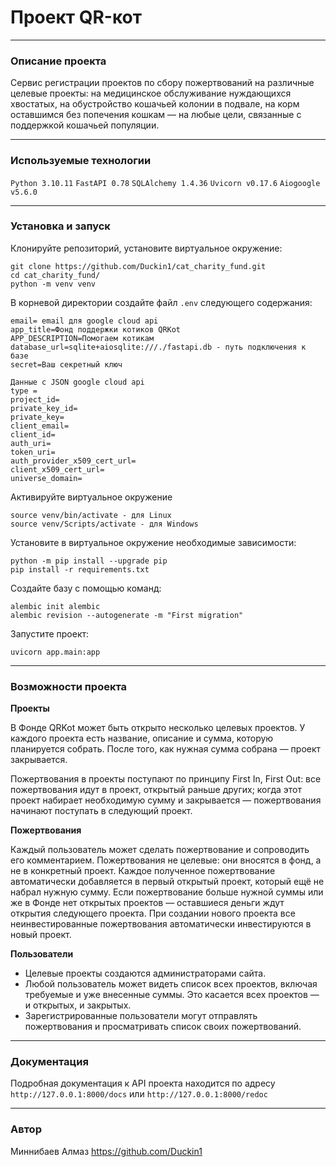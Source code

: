 # Проект QR-кот
_____
### Описание проекта
 Сервис регистрации проектов по сбору пожертвований на 
 различные целевые проекты: на медицинское обслуживание 
 нуждающихся хвостатых, на обустройство кошачьей колонии 
 в подвале, на корм оставшимся без попечения кошкам — на 
 любые цели, связанные с поддержкой кошачьей популяции.
 ___
### Используемые технологии
`Python 3.10.11` 
`FastAPI 0.78` 
`SQLAlchemy 1.4.36`
`Uvicorn v0.17.6`
`Aiogoogle v5.6.0`
___
### Установка и запуск
Клонируйте репозиторий, установите виртуальное окружение:
```commandline
git clone https://github.com/Duckin1/cat_charity_fund.git
cd cat_charity_fund/
python -m venv venv
```
В корневой директории создайте файл `.env` следующего содержания:
```commandline
email= email для google cloud api
app_title=Фонд поддержки котиков QRKot
APP_DESCRIPTION=Помогаем котикам
database_url=sqlite+aiosqlite:///./fastapi.db - путь подключения к базе
secret=Ваш секретный ключ

Данные с JSON google cloud api
type =
project_id=
private_key_id=
private_key=
client_email=
client_id=
auth_uri=
token_uri=
auth_provider_x509_cert_url=
client_x509_cert_url=
universe_domain=
```
Активируйте виртуальное окружение
```
source venv/bin/activate - для Linux
source venv/Scripts/activate - для Windows
```
Установите в виртуальное окружение необходимые зависимости:
```commandline
python -m pip install --upgrade pip
pip install -r requirements.txt
```
Создайте базу с помощью команд:
```commandline
alembic init alembic
alembic revision --autogenerate -m "First migration"
```
Запустите проект:
```commandline
uvicorn app.main:app 
```
___
### Возможности проекта

**Проекты**

В Фонде QRKot может быть открыто несколько целевых проектов.
У каждого проекта есть название, описание и сумма, которую 
планируется собрать. После того, как нужная сумма собрана — проект закрывается.

Пожертвования в проекты поступают по принципу First In, First Out: 
все пожертвования идут в проект, открытый раньше других; 
когда этот проект набирает необходимую сумму и закрывается — 
пожертвования начинают поступать в следующий проект.

**Пожертвования**

Каждый пользователь может сделать пожертвование и сопроводить его комментарием. 
Пожертвования не целевые: они вносятся в фонд, а не в конкретный проект. 
Каждое полученное пожертвование автоматически добавляется в 
первый открытый проект, который ещё не набрал нужную сумму. 
Если пожертвование больше нужной суммы или же в Фонде нет открытых проектов — 
оставшиеся деньги ждут открытия следующего проекта. 
При создании нового проекта все неинвестированные пожертвования автоматически 
инвестируются в новый проект.

**Пользователи**

- Целевые проекты создаются администраторами сайта.
- Любой пользователь может видеть список всех проектов, 
включая требуемые и уже внесенные суммы. Это касается всех проектов — 
и открытых, и закрытых.
- Зарегистрированные пользователи могут отправлять пожертвования и 
просматривать список своих пожертвований.
___

### Документация
Подробная документация к API проекта находится по адресу `http://127.0.0.1:8000/docs` или `http://127.0.0.1:8000/redoc`
___
### Автор
Миннибаев Алмаз https://github.com/Duckin1
